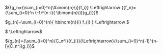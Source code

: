 ${{g_n={\sum_{i=0}^n{\tbinom{n}{i}}f_i}} \Leftrightarrow {{f_n}={\sum_{i=0}^n (-1)^{n-i}{ \tbinom{n}{i}}g_i}}}$


$g_{n}=\sum_{i=0}^{n}{ \tbinom{n}{i}  f_{i} } \Leftrightarrow $

$ \Leftrightarrow$

${g_{n}={\sum_{i=0}^n}{C_n^i}{f_{i}}{\Leftrightarrow}{\sum_{i=0}^n(-1)^{n-i}{C_n^i}g_i}}$